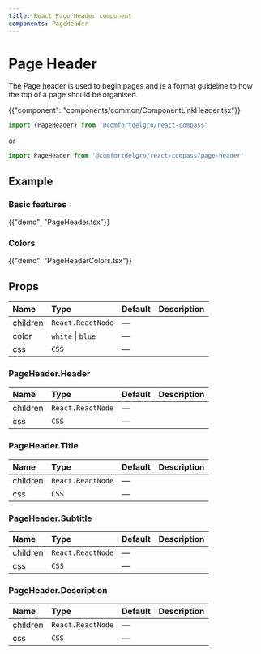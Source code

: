 ```yaml
---
title: React Page Header component
components: PageHeader
---
```


# Page Header

<p class="description">The Page header is used to begin pages and is a format guideline to how the top of a page should be organised.</p>

{{"component": "components/common/ComponentLinkHeader.tsx"}}

```jsx
import {PageHeader} from '@comfortdelgro/react-compass'
```

or

```jsx
import PageHeader from '@comfortdelgro/react-compass/page-header'
```

## Example

### Basic features

{{"demo": "PageHeader.tsx"}}

### Colors

{{"demo": "PageHeaderColors.tsx"}}

## Props

| Name     | Type              | Default | Description |
| :------- | :---------------- | :------ | :---------- |
| children | `React.ReactNode` | —       |             |
| color    | `white` \| `blue` | —       |             |
| css      | `CSS`             | —       |             |

### PageHeader.Header

| Name     | Type              | Default | Description |
| :------- | :---------------- | :------ | :---------- |
| children | `React.ReactNode` | —       |             |
| css      | `CSS`             | —       |             |

### PageHeader.Title

| Name     | Type              | Default | Description |
| :------- | :---------------- | :------ | :---------- |
| children | `React.ReactNode` | —       |             |
| css      | `CSS`             | —       |             |

### PageHeader.Subtitle

| Name     | Type              | Default | Description |
| :------- | :---------------- | :------ | :---------- |
| children | `React.ReactNode` | —       |             |
| css      | `CSS`             | —       |             |

### PageHeader.Description

| Name     | Type              | Default | Description |
| :------- | :---------------- | :------ | :---------- |
| children | `React.ReactNode` | —       |             |
| css      | `CSS`             | —       |             |
